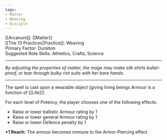 ```yaml
---
tags:
- Matter
- Weaving
- Disciple
---
```


[[Arcanum]]: [[Matter]]\
[[The 13 Practices|Practice]]: Weaving\
Primary Factor: Duration\
Suggested Rote Skills: Athletics, Crafts, Science

---

_By adjusting the properties of matter, the mage may make silk shirts bullet-proof, or tear through bulky riot suits with her bare hands._

---

The spell is cast upon a wearable object (giving living beings Armour is a function of [[Life]]).

For each level of Potency, the player chooses one of the following effects:
- Raise or lower ballistic Armour rating by 1
- Raise or lower general Armour rating by 1
- Raise or lower Defence penalty by 1

**+1 Reach:** The armour becomes immune to the Armor-Piercing effect.